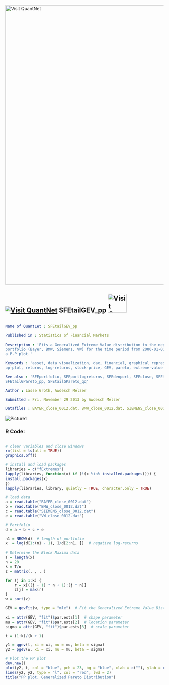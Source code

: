 
[<img src="https://github.com/QuantLet/Styleguide-and-FAQ/blob/master/pictures/banner.png" width="888" alt="Visit QuantNet">](http://quantlet.de/)

## [<img src="https://github.com/QuantLet/Styleguide-and-FAQ/blob/master/pictures/qloqo.png" alt="Visit QuantNet">](http://quantlet.de/) **SFEtailGEV_pp** [<img src="https://github.com/QuantLet/Styleguide-and-FAQ/blob/master/pictures/QN2.png" width="60" alt="Visit QuantNet 2.0">](http://quantlet.de/)

```yaml

Name of QuantLet : SFEtailGEV_pp

Published in : Statistics of Financial Markets

Description : 'Fits a Generalized Extreme Value distribution to the negative log-returns of a
portfolio (Bayer, BMW, Siemens, VW) for the time period from 2000-01-01 to 2012-12-31 and produces
a P-P plot.'

Keywords : 'asset, data visualization, dax, financial, graphical representation, plot, portfolio,
pp-plot, returns, log-returns, stock-price, GEV, pareto, extreme-value'

See also : 'SFEportfolio, SFEportlogreturns, SFEdenport, SFEclose, SFEtailGEV_qq,
SFEtailGPareto_pp, SFEtailGPareto_qq'

Author : Lasse Groth, Awdesch Melzer

Submitted : Fri, November 29 2013 by Awdesch Melzer

Datafiles : BAYER_close_0012.dat, BMW_close_0012.dat, SIEMENS_close_0012.dat, VW_close_0012.dat

```

![Picture1](SFEtailGEV_pp-1.png)


### R Code:
```r

# clear variables and close windows
rm(list = ls(all = TRUE))
graphics.off()

# install and load packages
libraries = c("fExtremes")
lapply(libraries, function(x) if (!(x %in% installed.packages())) {
install.packages(x)
})
lapply(libraries, library, quietly = TRUE, character.only = TRUE)

# load data
a = read.table("BAYER_close_0012.dat")
b = read.table("BMW_close_0012.dat")
c = read.table("SIEMENS_close_0012.dat")
e = read.table("VW_close_0012.dat")

# Portfolio
d = a + b + c + e

n1 = NROW(d)  # length of portfolio
x  = log(d[1:(n1 - 1), ]/d[2:n1, ])  # negative log-returns

# Determine the Block Maxima data
T = length(x)
n = 20
k = T/n
z = matrix(, , , )

for (j in 1:k) {
    r = x[((j - 1) * n + 1):(j * n)]
    z[j] = max(r)
}
w = sort(z)

GEV = gevFit(w, type = "mle")  # Fit the Generalized Extreme Value Distribution

xi = attr(GEV, "fit")$par.ests[1]  # shape parameter
mu = attr(GEV, "fit")$par.ests[2]  # location parameter
sigma = attr(GEV, "fit")$par.ests[3]  # scale parameter

t = (1:k)/(k + 1)

y1 = qgev(t, xi = xi, mu = mu, beta = sigma)
y2 = pgev(w, xi = xi, mu = mu, beta = sigma)

# Plot the PP plot
dev.new()
plot(y2, t, col = "blue", pch = 23, bg = "blue", xlab = c(""), ylab = c(""))
lines(y2, y2, type = "l", col = "red", lwd = 2)
title("PP plot, Generalized Pareto Distribution")
```
